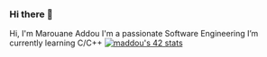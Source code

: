 ### Hi there 👋

<!--
**marouanaddou/marouanaddou** is a ✨ _special_ ✨ repository because its `README.md` (this file) appears on your GitHub profile.

Here are some ideas to get you started:

- 🔭 I’m currently working on ...
- 🌱 I’m currently learning ...
- 👯 I’m looking to collaborate on ...
- 🤔 I’m looking for help with ...
- 💬 Ask me about ...
- 📫 How to reach me: ...
- 😄 Pronouns: ...
- ⚡ Fun fact: ...
-->
Hi, I'm Marouane Addou I'm a passionate Software Engineering I’m currently learning C/C++
[![maddou's 42 stats](https://badge.mediaplus.ma/binary/maddou)](https://github.com/oakoudad/badge42)
